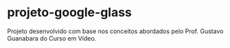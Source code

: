 # projeto-google-glass
Projeto desenvolvido com base nos conceitos abordados pelo Prof. Gustavo Guanabara do Curso em Vídeo.
